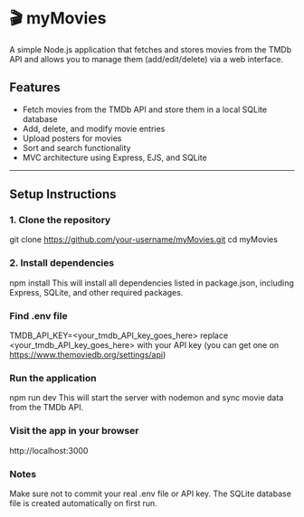 # 🎬 myMovies

A simple Node.js application that fetches and stores movies from the TMDb API and allows you to manage them (add/edit/delete) via a web interface.

## Features
- Fetch movies from the TMDb API and store them in a local SQLite database
- Add, delete, and modify movie entries
- Upload posters for movies
- Sort and search functionality
- MVC architecture using Express, EJS, and SQLite

---

## Setup Instructions

### 1. Clone the repository
git clone https://github.com/your-username/myMovies.git
cd myMovies

### 2. Install dependencies
npm install
This will install all dependencies listed in package.json, including Express, SQLite, and other required packages.

### Find .env file
TMDB_API_KEY=<your_tmdb_API_key_goes_here>
replace <your_tmdb_API_key_goes_here> with your API key (you can get one on https://www.themoviedb.org/settings/api)

### Run the application
npm run dev
This will start the server with nodemon and sync movie data from the TMDb API.

### Visit the app in your browser
http://localhost:3000

### Notes
Make sure not to commit your real .env file or API key.
The SQLite database file is created automatically on first run.
